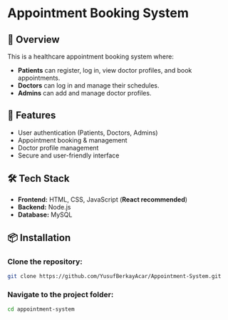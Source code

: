 # Appointment Booking System

## 📌 Overview

This is a healthcare appointment booking system where:

- **Patients** can register, log in, view doctor profiles, and book appointments.
- **Doctors** can log in and manage their schedules.
- **Admins** can add and manage doctor profiles.

## 🚀 Features

- User authentication (Patients, Doctors, Admins)
- Appointment booking & management
- Doctor profile management
- Secure and user-friendly interface

## 🛠️ Tech Stack

- **Frontend:** HTML, CSS, JavaScript (**React recommended**)
- **Backend:** Node.js
- **Database:** MySQL

## 📦 Installation

### Clone the repository:
```sh
git clone https://github.com/YusufBerkayAcar/Appointment-System.git
```

### Navigate to the project folder:
```sh
cd appointment-system
```

